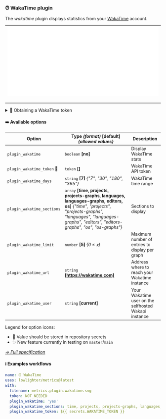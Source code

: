 ### ⏰ WakaTime plugin

The *wakatime* plugin displays statistics from your [WakaTime](https://wakatime.com) account.

<table>
  <td align="center">
    <img src="https://github.com/lowlighter/lowlighter/blob/master/metrics.plugin.wakatime.svg">
    <img width="900" height="1" alt="">
  </td>
</table>

<details>
<summary>💬 Obtaining a WakaTime token</summary>

Create a [WakaTime account](https://wakatime.com) and retrieve your API key in your [Account settings](https://wakatime.com/settings/account).

![WakaTime API token](/.github/readme/imgs/plugin_wakatime_token.png)

Then setup [WakaTime plugins](https://wakatime.com/plugins) to be ready to go!

</details>

#### ➡️ Available options

<!--options-->
| Option | Type *(format)* **[default]** *{allowed values}* | Description |
| ------ | -------------------------------- | ----------- |
| `plugin_wakatime` | `boolean` **[no]** | Display WakaTime stats |
| `plugin_wakatime_token` 🔐 | `token` **[]** | WakaTime API token |
| `plugin_wakatime_days` | `string` **[7]** *{"7", "30", "180", "365"}* | WakaTime time range |
| `plugin_wakatime_sections` | `array` **[time, projects, projects-graphs, languages, languages-graphs, editors, os]** *{"time", "projects", "projects-graphs", "languages", "languages-graphs", "editors", "editors-graphs", "os", "os-graphs"}* | Sections to display |
| `plugin_wakatime_limit` | `number` **[5]** *{0 ≤ 𝑥}* | Maximum number of entries to display per graph |
| `plugin_wakatime_url` | `string` **[https://wakatime.com]** | Address where to reach your Wakatime instance |
| `plugin_wakatime_user` | `string` **[current]** | Your Wakatime user on the selfhosted Wakapi instance |


Legend for option icons:
* 🔐 Value should be stored in repository secrets
* ✨ New feature currently in testing on `master`/`main`
<!--/options-->

*[→ Full specification](metadata.yml)*

#### ℹ️ Examples workflows

<!--examples-->
```yaml
name: ⏰ WakaTime
uses: lowlighter/metrics@latest
with:
  filename: metrics.plugin.wakatime.svg
  token: NOT_NEEDED
  plugin_wakatime: 'yes'
  plugin_wakatime_sections: time, projects, projects-graphs, languages, languages-graphs, editors, os
  plugin_wakatime_token: ${{ secrets.WAKATIME_TOKEN }}

```
<!--/examples-->